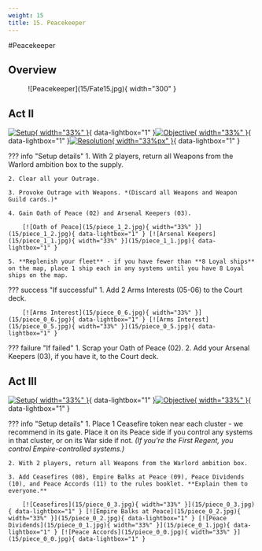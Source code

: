 ```yaml
---
weight: 15
title: 15. Peacekeeper
---
```

#Peacekeeper
## Overview
<figure markdown="span">
![Peacekeeper](15/Fate15.jpg){ width="300" }
</figure>

## Act II

[![Setup](15/piece_1_3.jpg){ width="33%" }](15/piece_1_3.jpg){ data-lightbox="1" }[![Objective](15/back_1_3.jpg){ width="33%" }](15/back_1_3.jpg){ data-lightbox="1" }[![Resolution](15/piece_1_0.jpg){ width="33%px" }](15/piece_1_0.jpg){ data-lightbox="1" }

??? info "Setup details"
    1. With 2 players, return all Weapons from the Warlord ambition box to the supply.
    
    2. Clear all your Outrage.
    
    3. Provoke Outrage with Weapons. *(Discard all Weapons and Weapon Guild cards.)*
    
    4. Gain Oath of Peace (02) and Arsenal Keepers (03).
    
        [![Oath of Peace](15/piece_1_2.jpg){ width="33%" }](15/piece_1_2.jpg){ data-lightbox="1" } [![Arsenal Keepers](15/piece_1_1.jpg){ width="33%" }](15/piece_1_1.jpg){ data-lightbox="1" }
    
    5. **Replenish your fleet** - if you have fewer than **8 Loyal ships** on the map, place 1 ship each in any systems until you have 8 Loyal ships on the map.

??? success "If successful"
    1. Add 2 Arms Interests (05-06) to the Court deck.

        [![Arms Interest](15/piece_0_6.jpg){ width="33%" }](15/piece_0_6.jpg){ data-lightbox="1" } [![Arms Interest](15/piece_0_5.jpg){ width="33%" }](15/piece_0_5.jpg){ data-lightbox="1" }

??? failure "If failed"
    1. Scrap your Oath of Peace (02).
    2. Add your Arsenal Keepers (03), if you have it, to the Court deck.

## Act III

[![Setup](15/piece_0_4.jpg){ width="33%" }](15/piece_0_4.jpg){ data-lightbox="1" }[![Objective](15/back_0_4.jpg){ width="33%" }](15/back_0_4.jpg){ data-lightbox="1" }

??? info "Setup details"
    1. Place 1 Ceasefire token near each cluster - we recommend in its gate. Place it on its Peace side if you control any systems in that cluster, or on its War side if not. *(If you're the First Regent, you control Empire-controlled systems.)*
    
    2. With 2 players, return all Weapons from the Warlord ambition box.
    
    3. Add Ceasefires (08), Empire Balks at Peace (09), Peace Dividends (10), and Peace Accords (11) to the rules booklet. **Explain them to everyone.**

        [![Ceasefires](15/piece_0_3.jpg){ width="33%" }](15/piece_0_3.jpg){ data-lightbox="1" } [![Empire Balks at Peace](15/piece_0_2.jpg){ width="33%" }](15/piece_0_2.jpg){ data-lightbox="1" } [![Peace Dividends](15/piece_0_1.jpg){ width="33%" }](15/piece_0_1.jpg){ data-lightbox="1" } [![Peace Accords](15/piece_0_0.jpg){ width="33%" }](15/piece_0_0.jpg){ data-lightbox="1" }